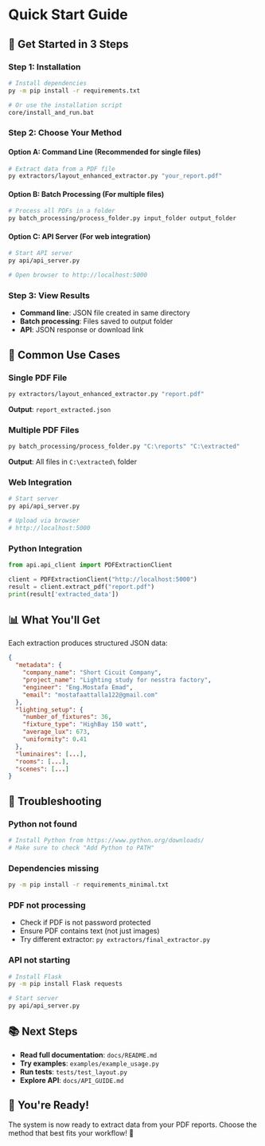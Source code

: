 # Quick Start Guide

## 🚀 **Get Started in 3 Steps**

### **Step 1: Installation**
```bash
# Install dependencies
py -m pip install -r requirements.txt

# Or use the installation script
core/install_and_run.bat
```

### **Step 2: Choose Your Method**

#### **Option A: Command Line (Recommended for single files)**
```bash
# Extract data from a PDF file
py extractors/layout_enhanced_extractor.py "your_report.pdf"
```

#### **Option B: Batch Processing (For multiple files)**
```bash
# Process all PDFs in a folder
py batch_processing/process_folder.py input_folder output_folder
```

#### **Option C: API Server (For web integration)**
```bash
# Start API server
py api/api_server.py

# Open browser to http://localhost:5000
```

### **Step 3: View Results**
- **Command line**: JSON file created in same directory
- **Batch processing**: Files saved to output folder
- **API**: JSON response or download link

## 🎯 **Common Use Cases**

### **Single PDF File**
```bash
py extractors/layout_enhanced_extractor.py "report.pdf"
```
**Output**: `report_extracted.json`

### **Multiple PDF Files**
```bash
py batch_processing/process_folder.py "C:\reports" "C:\extracted"
```
**Output**: All files in `C:\extracted\` folder

### **Web Integration**
```bash
# Start server
py api/api_server.py

# Upload via browser
# http://localhost:5000
```

### **Python Integration**
```python
from api.api_client import PDFExtractionClient

client = PDFExtractionClient("http://localhost:5000")
result = client.extract_pdf("report.pdf")
print(result['extracted_data'])
```

## 📊 **What You'll Get**

Each extraction produces structured JSON data:

```json
{
  "metadata": {
    "company_name": "Short Cicuit Company",
    "project_name": "Lighting study for nesstra factory",
    "engineer": "Eng.Mostafa Emad",
    "email": "mostafaattalla122@gmail.com"
  },
  "lighting_setup": {
    "number_of_fixtures": 36,
    "fixture_type": "HighBay 150 watt",
    "average_lux": 673,
    "uniformity": 0.41
  },
  "luminaires": [...],
  "rooms": [...],
  "scenes": [...]
}
```

## 🔧 **Troubleshooting**

### **Python not found**
```bash
# Install Python from https://www.python.org/downloads/
# Make sure to check "Add Python to PATH"
```

### **Dependencies missing**
```bash
py -m pip install -r requirements_minimal.txt
```

### **PDF not processing**
- Check if PDF is not password protected
- Ensure PDF contains text (not just images)
- Try different extractor: `py extractors/final_extractor.py`

### **API not starting**
```bash
# Install Flask
py -m pip install Flask requests

# Start server
py api/api_server.py
```

## 📚 **Next Steps**

- **Read full documentation**: `docs/README.md`
- **Try examples**: `examples/example_usage.py`
- **Run tests**: `tests/test_layout.py`
- **Explore API**: `docs/API_GUIDE.md`

## 🎉 **You're Ready!**

The system is now ready to extract data from your PDF reports. Choose the method that best fits your workflow! 🚀
